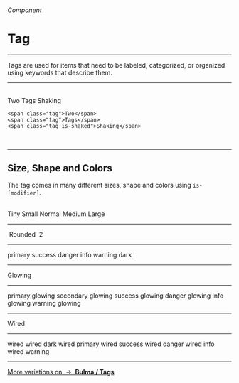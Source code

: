 <h6 class="is-uppercase has-text-grey has-text-weight-medium is-size-6 is-size-7-mobile">Component</h6>
<h1 class="title is-family-secondary">Tag</h1>
<hr class="is-visible is-size-3">
<p class="is-size-4 has-text-dark">
    <span class="has-text-weight-semibold">Tags</span> are used for items that need to be labeled, categorized, or organized using keywords that describe them.
</p>
<hr class="is-visible is-size-3"><br>

<div class="box is-well is-medium is-marginless is-radiusless-b">
    <span class="tag">Two</span>
    <span class="tag">Tags</span>
    <span class="tag is-shaked">Shaking</span>
</div>

    <span class="tag">Two</span>
    <span class="tag">Tags</span>
    <span class="tag is-shaked">Shaking</span>
<br>


<hr class="is-visible is-size-1">

<h2 class="title"><span class="is-size-smaller">Size, Shape and Colors</span></h2>

The tag comes in many different sizes, shape and colors using `is-[modifier]`.

<br>

<div class="box is-well is-large">
    <span class="tag is-tiny">Tiny</span>
    <span class="tag is-small">Small</span>
    <span class="tag">Normal</span>
    <span class="tag is-medium">Medium</span>
    <span class="tag is-large">Large</span>
    <hr>
    <span class="tag is-rounded">&nbsp;Rounded&nbsp;</span>
    <span class="tag is-rounded is-danger has-text-weight-semibold">2</span>
    <hr>
    <span class="tag is-primary">primary</span>
    <span class="tag is-success">success</span>
    <span class="tag is-danger">danger</span>
    <span class="tag is-info">info</span>
    <span class="tag is-warning">warning</span>
    <span class="tag is-dark">dark</span>
    <hr class="my-3">
    <label class="is-uppercase is-size-7 has-text-grey has-text-weight-medium pb-4">Glowing</label>
    <hr class="my-1">
    <span class="tag is-primary is-glowing">primary glowing</span>
    <span class="tag is-secondary is-glowing my-1">secondary glowing</span>
    <span class="tag is-success is-glowing">success glowing</span>
    <span class="tag is-danger is-glowing my-1">danger glowing</span>
    <span class="tag is-info is-glowing my-1">info glowing</span>
    <span class="tag is-warning is-glowing my-1">warning glowing</span>
    <hr class="my-3">
    <label class="is-uppercase is-size-7 has-text-grey has-text-weight-medium pb-4">Wired</label>
    <hr class="my-1">
    <span class="tag is-wired">wired</span>
    <span class="tag is-wired is-dark">wired dark</span>
    <span class="tag is-wired is-primary">wired primary</span>
    <span class="tag is-wired is-success">wired success</span>
    <span class="tag is-wired is-danger">wired danger</span>
    <span class="tag is-wired is-info">wired info</span>
    <span class="tag is-wired is-warning">wired warning</span>
</div>

<hr>

<a href="http://bulma.io/documentation/elements/tag/" target="blank" class="message is-info is-block">
    More variations on &nbsp;→&nbsp; <strong class="is-link is-underlined">Bulma / Tags</strong></a>
</a>
